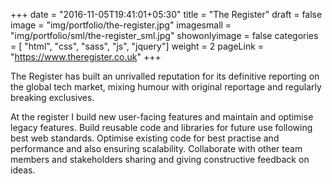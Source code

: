 +++
date = "2016-11-05T19:41:01+05:30"
title = "The Register"
draft = false
image = "img/portfolio/the-register.jpg"
imagesmall = "img/portfolio/sml/the-register_sml.jpg"
showonlyimage = false
categories = [ "html", "css", "sass", "js", "jquery"]
weight = 2
pageLink = "https://www.theregister.co.uk"
+++

The Register has built an unrivalled reputation for its definitive reporting on the global tech market, mixing humour with original reportage and regularly breaking exclusives.

<!--more-->

At the register I build new user-facing features and maintain and optimise legacy features.
Build reusable code and libraries for future use following best web standards.
Optimise existing code for best practise and performance and also ensuring scalability.
Collaborate with other team members and stakeholders sharing and giving constructive feedback on ideas.
